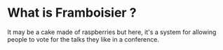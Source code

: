 # What is Framboisier ?

It may be a cake made of raspberries but here, it's a system for allowing people to vote for the talks they like in a conference. 
